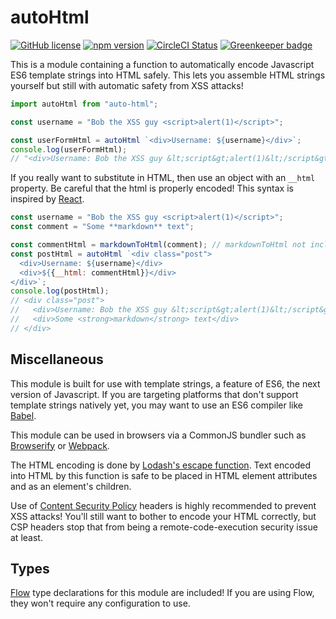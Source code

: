 # autoHtml

[![GitHub license](https://img.shields.io/badge/license-MIT-blue.svg)](https://github.com/AgentME/auto-html/blob/master/LICENSE.txt) [![npm version](https://img.shields.io/npm/v/auto-html.svg?style=flat)](https://www.npmjs.com/package/auto-html) [![CircleCI Status](https://circleci.com/gh/AgentME/auto-html.svg?style=shield)](https://circleci.com/gh/AgentME/auto-html) [![Greenkeeper badge](https://badges.greenkeeper.io/AgentME/auto-html.svg)](https://greenkeeper.io/)

This is a module containing a function to automatically encode Javascript ES6
template strings into HTML safely. This lets you assemble HTML strings yourself
but still with automatic safety from XSS attacks!

```javascript
import autoHtml from "auto-html";

const username = "Bob the XSS guy <script>alert(1)</script>";

const userFormHtml = autoHtml `<div>Username: ${username}</div>`;
console.log(userFormHtml);
// "<div>Username: Bob the XSS guy &lt;script&gt;alert(1)&lt;/script&gt;</div>"
```

If you really want to substitute in HTML, then use an object with an `__html`
property. Be careful that the html is properly encoded! This syntax is inspired
by
[React](https://facebook.github.io/react/tips/dangerously-set-inner-html.html).

```javascript
const username = "Bob the XSS guy <script>alert(1)</script>";
const comment = "Some **markdown** text";

const commentHtml = markdownToHtml(comment); // markdownToHtml not included.
const postHtml = autoHtml `<div class="post">
  <div>Username: ${username}</div>
  <div>${{__html: commentHtml}}</div>
</div>`;
console.log(postHtml);
// <div class="post">
//   <div>Username: Bob the XSS guy &lt;script&gt;alert(1)&lt;/script&gt;</div>
//   <div>Some <strong>markdown</strong> text</div>
// </div>
```

## Miscellaneous

This module is built for use with template strings, a feature of ES6, the next
version of Javascript. If you are targeting platforms that don't support
template strings natively yet, you may want to use an ES6 compiler like
[Babel](https://babeljs.io/).

This module can be used in browsers via a CommonJS bundler such as
[Browserify](http://browserify.org/) or [Webpack](https://webpack.js.org/).

The HTML encoding is done by
[Lodash's escape function](https://lodash.com/docs#escape). Text encoded into
HTML by this function is safe to be placed in HTML element attributes and as
an element's children.

Use of
[Content Security Policy](http://www.html5rocks.com/en/tutorials/security/content-security-policy/)
headers is highly recommended to prevent XSS attacks! You'll still want to
bother to encode your HTML correctly, but CSP headers stop that from being
a remote-code-execution security issue at least.

## Types

[Flow](https://flowtype.org/) type declarations for this module are included!
If you are using Flow, they won't require any configuration to use.
